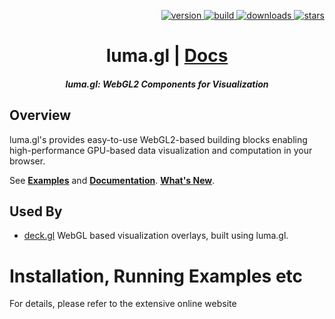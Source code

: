 <p align="right">
  <a href="https://npmjs.org/package/luma.gl">
    <img src="https://img.shields.io/npm/v/luma.gl.svg?style=flat-square" alt="version" />
  </a>
  <a href="https://travis-ci.org/uber/luma.gl">
    <img src="https://img.shields.io/travis/uber/luma.gl/master.svg?style=flat-square" alt="build" />
  </a>
  <a href="https://npmjs.org/package/luma.gl">
    <img src="https://img.shields.io/npm/dm/luma.gl.svg?style=flat-square" alt="downloads" />
  </a>
  <a href="http://starveller.sigsev.io/uber/luma.gl">
    <img src="http://starveller.sigsev.io/api/repos/uber/luma.gl/badge" alt="stars" />
  </a>
</p>

<h1 align="center">luma.gl | <a href="https://uber.github.io/luma.gl">Docs</a></h1>

<h5 align="center">luma.gl: WebGL2 Components for  Visualization</h5>


## Overview

luma.gl's provides easy-to-use WebGL2-based building blocks enabling high-performance GPU-based data visualization and computation in your browser.

See
[**Examples**](http://uber.github.io/luma.gl/#/examples/overview) and
[**Documentation**](http://uber.github.io/luma.gl/#/documentation/overview/introduction).
[**What's New**](http://uber.github.io/luma.gl/#/documentation/overview/what-new).


## Used By

* [deck.gl](https://github.com/uber/deck.gl) WebGL based visualization overlays, built using luma.gl.


# Installation, Running Examples etc

For details, please refer to the extensive online website

